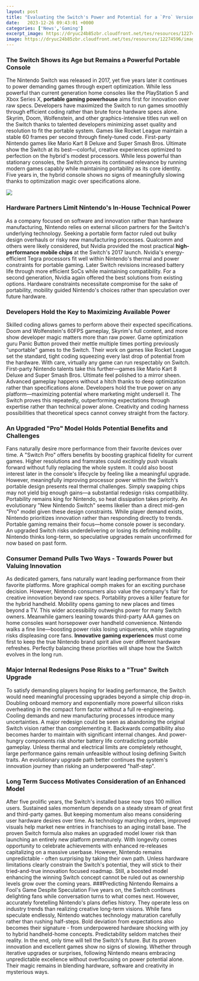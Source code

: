 ```yaml
---
layout: post
title: "Evaluating the Switch's Power and Potential for a `Pro` Version"
date:   2023-12-26 09:43:01 +0000
categories: ['News','Gaming']
excerpt_image: https://dryuc24b85zbr.cloudfront.net/tes/resources/12274596/image?width=500&amp;height=500&amp;version=1585150266837
image: https://dryuc24b85zbr.cloudfront.net/tes/resources/12274596/image?width=500&amp;height=500&amp;version=1585150266837
---
```


### The Switch Shows its Age but Remains a Powerful Portable Console
The Nintendo Switch was released in 2017, yet five years later it continues to power demanding games through expert optimization. While less powerful than current generation home consoles like the PlayStation 5 and Xbox Series X, **portable gaming powerhouse** aims first for innovation over raw specs. Developers have maximized the Switch to run games smoothly through efficient coding rather than brute force hardware specs alone. 
Skyrim, Doom, Wolfenstein, and other graphics-intensive titles run well on the Switch thanks to talented developers minimizing asset quality and resolution to fit the portable system. Games like Rocket League maintain a stable 60 frames per second through finely-tuned code. First-party Nintendo games like Mario Kart 8 Deluxe and Super Smash Bros. Ultimate show the Switch at its best—colorful, creative experiences optimized to perfection on the hybrid's modest processors.
While less powerful than stationary consoles, the Switch proves its continued relevance by running modern games capably while maintaining portability as its core identity. Five years in, the hybrid console shows no signs of meaningfully slowing thanks to optimization magic over specifications alone.

![](https://dryuc24b85zbr.cloudfront.net/tes/resources/12274596/image?width=500&amp;height=500&amp;version=1585150266837)
### Hardware Partners Limit Nintendo's In-House Technical Power    
As a company focused on software and innovation rather than hardware manufacturing, Nintendo relies on external silicon partners for the Switch's underlying technology. Seeking a portable form factor ruled out bulky design overhauls or risky new manufacturing processes. Qualcomm and others were likely considered, but Nvidia provided the most practical **high-performance mobile chips** at the Switch's 2017 launch.
Nvidia's energy-efficient Tegra processors fit well within Nintendo's thermal and power constraints for portable gaming. Later Switch revisions increased battery life through more efficient SoCs while maintaining compatibility. For a second generation, Nvidia again offered the best solutions from existing options. Hardware constraints necessitate compromise for the sake of portability, mobility guided Nintendo's choices rather than speculation over future hardware.
### Developers Hold the Key to Maximizing Available Power
Skilled coding allows games to perform above their expected specifications. Doom and Wolfenstein's 60FPS gameplay, Skyrim's full content, and more show developer magic matters more than raw power. Game optimization guru Panic Button proved their mettle multiple times porting previously "unportable" games to the Switch. 
Their work on games like Rocket League set the standard, tight coding squeezing every last drop of potential from the hardware. With care, virtually any game can run respectably on Switch. First-party Nintendo talents take this further—games like Mario Kart 8 Deluxe and Super Smash Bros. Ultimate feel polished to a mirror sheen. Advanced gameplay happens without a hitch thanks to deep optimization rather than specifications alone.
Developers hold the true power on any platform—maximizing potential where marketing might undersell it. The Switch proves this repeatedly, outperforming expectations through expertise rather than technical power alone. Creativity and coding harness possibilities that theoretical specs cannot convey straight from the factory.
### An Upgraded "Pro" Model Holds Potential Benefits and Challenges
Fans naturally desire more performance from their favorite devices over time. A "Switch Pro" offers benefits by boosting graphical fidelity for current games. Higher resolutions and framrates could excitingly push visuals forward without fully replacing the whole system. It could also boost interest later in the console's lifecycle by feeling like a meaningful upgrade.
However, meaningfully improving processor power within the Switch's portable design presents real thermal challenges. Simply swapping chips may not yield big enough gains—a substantial redesign risks compatibility. Portability remains king for Nintendo, so heat dissipation takes priority. An evolutionary "New Nintendo Switch" seems likelier than a direct mid-gen "Pro" model given these design constraints. 
While player demand exists, Nintendo prioritizes innovation rather than responding directly to trends. Portable gaming remains their focus—home console power is secondary. An upgraded Switch risks underdelivering or losing its defining mobility. Nintendo thinks long-term, so speculative upgrades remain unconfirmed for now based on past form.
### Consumer Demand Pulls Two Ways - Towards Power but Valuing Innovation
As dedicated gamers, fans naturally want leading performance from their favorite platforms. More graphical oomph makes for an exciting purchase decision. However, Nintendo consumers also value the company's flair for creative innovation beyond raw specs. 
Portability proves a killer feature for the hybrid handheld. Mobility opens gaming to new places and times beyond a TV. This wider accessibility outweighs power for many Switch owners. Meanwhile gamers leaning towards third-party AAA games on home consoles want horsepower over handheld convenience. 
Nintendo walks a fine line—boosting power risks losing uniqueness, while stagnating risks displeasing core fans. **Innovative gaming experiences** must come first to keep the true Nintendo brand spirit alive over different hardware refreshes. Perfectly balancing these priorities will shape how the Switch evolves in the long run.
### Major Internal Redesigns Pose Risks to a "True" Switch Upgrade
To satisfy demanding players hoping for leading performance, the Switch would need meaningful processing upgrades beyond a simple chip drop-in. Doubling onboard memory and exponentially more powerful silicon risks overheating in the compact form factor without a full re-engineering.
Cooling demands and new manufacturing processes introduce many uncertainties. A major redesign could be seen as abandoning the original Switch vision rather than complementing it. Backwards compatibility also becomes harder to maintain with significant internal changes. And power-hungry components risk shorter battery life contradicting portable gameplay.
Unless thermal and electrical limits are completely rethought, large performance gains remain unfeasible without losing defining Switch traits. An evolutionary upgrade path better continues the system's innovation journey than risking an underpowered "half-step".
### Long Term Success Motivates Consideration of an Enhanced Model  
After five prolific years, the Switch's installed base now tops 100 million users. Sustained sales momentum depends on a steady stream of great first and third-party games. But keeping momentum also means considering user hardware desires over time. 
As technology marching orders, improved visuals help market new entries in franchises to an aging install base. The proven Switch formula also makes an upgraded model lower risk than launching an entirely new platform prematurely. With longevity comes opportunity to celebrate achievements with enhanced re-releases capitalizing on a massive userbase. 
However, Nintendo remains unpredictable - often surprising by taking their own path. Unless hardware limitations clearly constrain the Switch's potential, they will stick to their tried-and-true innovation focused roadmap. Still, a boosted model enhancing the winning Switch concept cannot be ruled out as ownership levels grow over the coming years.
###Predicting Nintendo Remains a Fool's Game Despite Speculation
Five years on, the Switch continues delighting fans while conversation turns to what comes next. However, accurately foretelling Nintendo's plans defies history. They operate less on industry trends than realizing creative long-term visions. 
While fans speculate endlessly, Nintendo watches technology maturation carefully rather than rushing half-steps. Bold deviation from expectations also becomes their signature - from underpowered hardware shocking with joy to hybrid handheld-home concepts. Predictability seldom matches their reality.
In the end, only time will tell the Switch's future. But its proven innovation and excellent games show no signs of slowing. Whether through iterative upgrades or surprises, following Nintendo means embracing unpredictable excellence without overfocusing on power potential alone. Their magic remains in blending hardware, software and creativity in mysterious ways.